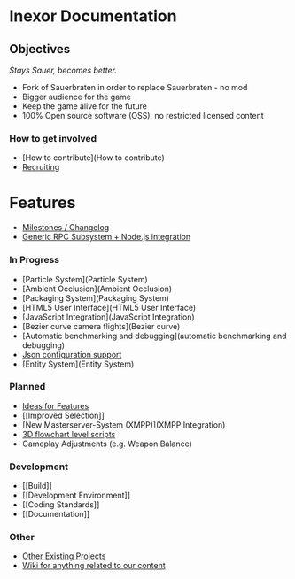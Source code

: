 # Inexor Documentation

## Objectives
_Stays Sauer, becomes better._

* Fork of Sauerbraten in order to replace Sauerbraten - no mod
* Bigger audience for the game
* Keep the game alive for the future
* 100% Open source software (OSS), no restricted licensed content

### How to get involved
* [How to contribute](How to contribute)
* [Recruiting](Recruiting)

# Features

* [Milestones / Changelog](https://github.com/inexor-game/code/milestones)
* [Generic RPC Subsystem + Node.js integration](RPC)

### In Progress

* [Particle System](Particle System)
* [Ambient Occlusion](Ambient Occlusion)
* [Packaging System](Packaging System)
* [HTML5 User Interface](HTML5 User Interface)
* [JavaScript Integration](JavaScript Integration)
* [Bezier curve camera flights](Bezier curve)
* [Automatic benchmarking and debugging](automatic benchmarking and debugging)
* [Json configuration support](JSON-Implementation)
* [Entity System](Entity System)

### Planned

* [Ideas for Features](Feature-Ideas)
* [[Improved Selection]]
* [New Masterserver-System (XMPP)](XMPP Integration)
* [3D flowchart level scripts](3D-flowgraphs)
* Gameplay Adjustments (e.g. Weapon Balance) 

### Development

* [[Build]]
* [[Development Environment]]
* [[Coding Standards]]
* [[Documentation]]

### Other

* [Other Existing Projects](Other-Projects)
* [Wiki for anything related to our content](https://github.com/inexor-game/data/wiki)
